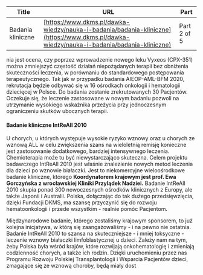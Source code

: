 | **Title**       | **URL**           | **Part**              |
|-----------------|-------------------|-----------------------|
| Badania kliniczne         | [https://www.dkms.pl/dawka-wiedzy/nauka-i-badania/badania-kliniczne](https://www.dkms.pl/dawka-wiedzy/nauka-i-badania/badania-kliniczne)    | Part 2 of 5          |

nia jest ocena, czy poprzez wprowadzenie nowego leku Vyxeos (CPX\-351\) można zmniejszyć częstość działań niepożądanych terapii bez obniżenia skuteczności leczenia, w porównaniu do standardowego postępowania terapeutycznego. Tak jak w przypadku badania AIEOP\-AML\-BFM 2020, rekrutacja będzie odbywać się w 16 ośrodkach onkologii i hematologii dziecięcej w Polsce. Do badania zostanie zrekrutowanych 30 Pacjentów. Oczekuje się, że leczenie zastosowane w nowym badaniu pozwoli na utrzymanie wysokiego wskaźnika przeżycia przy jednoczesnym ograniczeniu skutków ubocznych terapii.


#### Badanie kliniczne IntReAll 2010


U chorych, u których występuje wysokie ryzyko wznowy oraz u chorych ze wznową ALL w celu zwiększenia szans na wieloletnią remisję konieczne jest zastosowanie dodatkowego, bardziej intensywnego leczenia. Chemioterapia może tu być niewystarczająco skuteczna. Celem projektu badawczego IntReAll 2010 jest właśnie znalezienie nowych metod leczenia dla dzieci po wznowie białaczki. Jest to niekomercyjne wieloośrodkowe badanie kliniczne, którego **Koordynatorem krajowym jest prof. Ewa Gorczyńska z wrocławskiej Kliniki Przylądek Nadziei.** Badanie IntReAll 2010 skupia ponad 300 nowoczesnych ośrodków klinicznych z Europy, ale także Japonii i Australii. Polska, dołączając do tak dużego przedsięwzięcia, dzięki Fundacji DKMS, ma szansę przyczynić się do rozwoju hematoonkologii i przede wszystkim \- realnie pomóc Pacjentom.


Międzynarodowe badanie, którego zostaliśmy krajowym sponsorem, to już kolejna inicjatywa, w którą się zaangażowaliśmy \- i na pewno nie ostatnia. Badanie IntReAll 2010 to szansa na skuteczniejsze \- i mniej toksyczne \- leczenie wznowy białaczki limfoblastycznej u dzieci. Zależy nam na tym, żeby Polska była wśród krajów, które rozwijają onkohematologię i zmieniają codzienność chorych, a także ich rodzin. Dzięki uruchomieniu przez nas Programu Rozwoju Polskiej Transplantologii i Wsparcia Pacjentów dzieci, zmagające się ze wznową choroby, będą miały dost